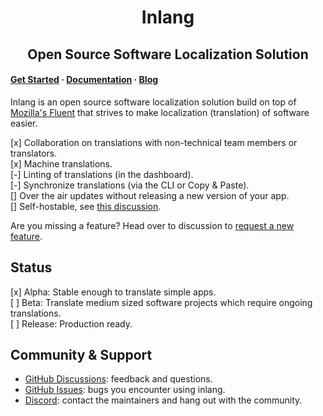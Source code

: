 <div>
    <h1 align="center">
        Inlang
    </h1>
    <h2 align="center">
        Open Source Software Localization Solution
    </h2>
</div>

#### [Get Started](https://inlang.dev/docs/getting-started) · [Documentation](https://inlang.dev/docs) · [Blog](https://inlang.dev/blog)

Inlang is an open source software localization solution build on top of [Mozilla's Fluent](https://projectfluent.org/) that strives to make localization (translation) of software easier.

[x] Collaboration on translations with non-technical team members or translators.  
[x] Machine translations.  
[-] Linting of translations (in the dashboard).  
[-] Synchronize translations (via the CLI or Copy & Paste).  
[] Over the air updates without releasing a new version of your app.  
[] Self-hostable, see [this discussion](https://github.com/inlang/inlang/discussions/65).

Are you missing a feature? Head over to discussion to [request a new feature](https://github.com/inlang/inlang/discussions).

## Status

[x] Alpha: Stable enough to translate simple apps.  
[ ] Beta: Translate medium sized software projects which require ongoing translations.  
[ ] Release: Production ready.

## Community & Support

- [GitHub Discussions](https://github.com/inlang/inlang/discussions): feedback and questions.
- [GitHub Issues](https://github.com/inlang/inlang/issues): bugs you encounter using inlang.
- [Discord](https://discord.gg/CUkj4fgz5K): contact the maintainers and hang out with the community.
